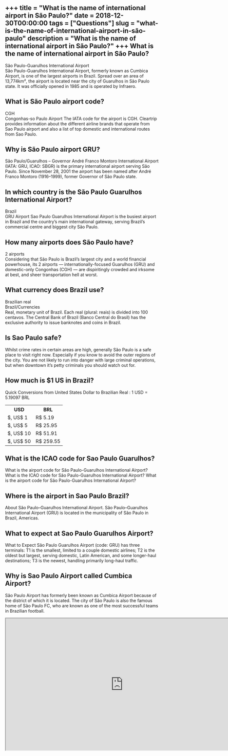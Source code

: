 +++
title = "What is the name of international airport in São Paulo?"
date = 2018-12-30T00:00:00
tags = ["Questions"]
slug = "what-is-the-name-of-international-airport-in-são-paulo"
description = "What is the name of international airport in São Paulo?"
+++
What is the name of international airport in São Paulo?
-------------------------------------------------------

São Paulo-Guarulhos International Airport  
São Paulo-Guarulhos International Airport, formerly known as Cumbica Airport, is one of the largest airports in Brazil. Spread over an area of 13,774km², the airport is located near the city of Guarulhos in São Paulo state. It was officially opened in 1985 and is operated by Infraero.

What is São Paulo airport code?
-------------------------------

CGH  
Congonhas-so Paulo Airport The IATA code for the airport is CGH. Cleartrip provides information about the different airline brands that operate from Sao Paulo airport and also a list of top domestic and international routes from Sao Paulo.

Why is São Paulo airport GRU?
-----------------------------

São Paulo/Guarulhos – Governor André Franco Montoro International Airport (IATA: GRU, ICAO: SBGR) is the primary international airport serving São Paulo. Since November 28, 2001 the airport has been named after André Franco Montoro (1916–1999), former Governor of São Paulo state.

In which country is the São Paulo Guarulhos International Airport?
------------------------------------------------------------------

Brazil  
GRU Airport Sao Paulo Guarulhos International Airport is the busiest airport in Brazil and the country’s main international gateway, serving Brazil’s commercial centre and biggest city São Paulo.

How many airports does São Paulo have?
--------------------------------------

2 airports  
Considering that São Paulo is Brazil’s largest city and a world financial powerhouse, its 2 airports — internationally-focused Guarulhos (GRU) and domestic-only Congonhas (CGH) — are dispiritingly crowded and irksome at best, and sheer transportation hell at worst.

What currency does Brazil use?
------------------------------

Brazilian real  
Brazil/Currencies  
Real, monetary unit of Brazil. Each real (plural: reais) is divided into 100 centavos. The Central Bank of Brazil (Banco Central do Brasil) has the exclusive authority to issue banknotes and coins in Brazil.

Is Sao Paulo safe?
------------------

Whilst crime rates in certain areas are high, generally São Paulo is a safe place to visit right now. Especially if you know to avoid the outer regions of the city. You are not likely to run into danger with large criminal operations, but when downtown it’s petty criminals you should watch out for.

How much is $1 US in Brazil?
----------------------------

Quick Conversions from United States Dollar to Brazilian Real : 1 USD = 5.19097 BRL

<table><tr><th>USD</th><th>BRL</th></tr><tr><td>$, US$ 1</td><td>R$ 5.19</td></tr><tr><td>$, US$ 5</td><td>R$ 25.95</td></tr><tr><td>$, US$ 10</td><td>R$ 51.91</td></tr><tr><td>$, US$ 50</td><td>R$ 259.55</td></tr></table>

What is the ICAO code for Sao Paulo Guarulhos?
----------------------------------------------

What is the airport code for São Paulo-Guarulhos International Airport? What is the ICAO code for São Paulo-Guarulhos International Airport? What is the airport code for São Paulo-Guarulhos International Airport?

Where is the airport in Sao Paulo Brazil?
-----------------------------------------

About São Paulo–Guarulhos International Airport. São Paulo–Guarulhos International Airport (GRU) is located in the municipality of São Paulo in Brazil, Americas.

What to expect at Sao Paulo Guarulhos Airport?
----------------------------------------------

What to Expect São Paulo Guarulhos Airport (code: GRU) has three terminals: T1 is the smallest, limited to a couple domestic airlines; T2 is the oldest but largest, serving domestic, Latin American, and some longer-haul destinations; T3 is the newest, handling primarily long-haul traffic.

Why is Sao Paulo Airport called Cumbica Airport?
------------------------------------------------

São Paulo Airport has formerly been known as Cumbica Airport because of the district of which it is located. The city of São Paulo is also the famous home of São Paulo FC, who are known as one of the most successful teams in Brazilian football.

<iframe allow="accelerometer; autoplay; clipboard-write; encrypted-media; gyroscope; picture-in-picture" allowfullscreen="" class="__youtube_prefs__  epyt-is-override  no-lazyload" data-no-lazy="1" data-origheight="433" data-origwidth="770" data-skipgform_ajax_framebjll="" height="433" id="_ytid_13184" loading="lazy" src="https://www.youtube.com/embed/ybF2nYtmEzg?enablejsapi=1&autoplay=0&cc_load_policy=0&cc_lang_pref=&iv_load_policy=1&loop=0&modestbranding=0&rel=1&fs=1&playsinline=0&autohide=2&theme=dark&color=red&controls=1&" title="YouTube player" width="770"></iframe>